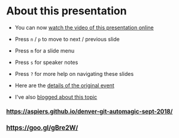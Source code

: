<!-- .slide: data-state="normal" id="about" data-timing="0" -->
# About this presentation

*   You can now [watch the video of this presentation online](https://youtu.be/f6anrSKCIgI)

*   Press `n` / `p` to move to next / previous slide
*   Press `m` for a slide menu
*   Press `s` for speaker notes <br />
*   Press `?` for more help on navigating these slides
*   Here are the [details of the original event](https://openstack.org/ptg/)
*   I've also [blogged about this topic](https://blog.adamspiers.org/git-auto-magic)


<!-- .slide: data-state="qrcode" id="qrcode" data-menu-title="QR code" data-timing="0" -->

<h2 style="font-size: 110%">
    <a href="https://aspiers.github.io/denver-git-automagic-sept-2018/" target="_blank"
       >https://aspiers.github.io/denver-git-automagic-sept-2018/</a>
</h2>

<div class="qrcode" id="qrcode-talk"/>

<h2 style="font-size: 120%">
    <a href="https://aspiers.github.io/denver-git-automagic-sept-2018/" target="_blank"
       id="talk">https://goo.gl/gBre2W/</a>
</h2>
